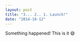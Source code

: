 ```yaml
---
layout: post
title: "3... 2.. 1. Launch!"
date: "2014-10-12"
---
```


Something happened! This is it :smile:
